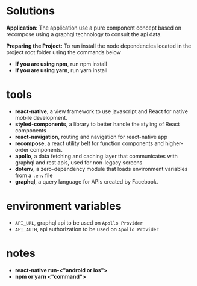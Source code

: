 # Solutions
**Application:**
The application use a pure component concept based on recompose using a graphql technology to consult the api data.

**Preparing the Project:**
To run install the node dependencies located in the project root folder using the commands below

- **If you are using npm**, run npm install
- **If you are using yarn**, run yarn install

# tools
- **react-native**, a view framework to use javascript and React for native mobile development.
- **styled-components**, a library to better handle the styling of React components
-  **react-navigation**, routing and navigation for react-native app
-  **recompose**, a react utility belt for function components and higher-order components.
- **apollo**, a data fetching and caching layer that communicates with graphql and rest apis, used for non-legacy screens
- **dotenv**, a zero-dependency module that loads environment variables from a `.env` file
- **graphql**, a query language for APIs created by Facebook.

# environment variables
- `API_URL`, graphql api to be used on `Apollo Provider`
- `API_AUTH`, api authorization to be used on `Apollo Provider`

# notes
- **react-native run-<"android or ios">**
- **npm or yarn <"command">**
